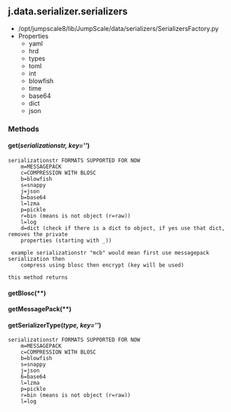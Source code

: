 <!-- toc -->
## j.data.serializer.serializers

- /opt/jumpscale8/lib/JumpScale/data/serializers/SerializersFactory.py
- Properties
    - yaml
    - hrd
    - types
    - toml
    - int
    - blowfish
    - time
    - base64
    - dict
    - json

### Methods

#### get(*serializationstr, key=''*) 

```
serializationstr FORMATS SUPPORTED FOR NOW
    m=MESSAGEPACK
    c=COMPRESSION WITH BLOSC
    b=blowfish
    s=snappy
    j=json
    b=base64
    l=lzma
    p=pickle
    r=bin (means is not object (r=raw))
    l=log
    d=dict (check if there is a dict to object, if yes use that dict, removes the private
    properties (starting with _))

 example serializationstr "mcb" would mean first use messagepack serialization then
    compress using blosc then encrypt (key will be used)

this method returns

```

#### getBlosc(**) 

#### getMessagePack(**) 

#### getSerializerType(*type, key=''*) 

```
serializationstr FORMATS SUPPORTED FOR NOW
    m=MESSAGEPACK
    c=COMPRESSION WITH BLOSC
    b=blowfish
    s=snappy
    j=json
    6=base64
    l=lzma
    p=pickle
    r=bin (means is not object (r=raw))
    l=log

```

